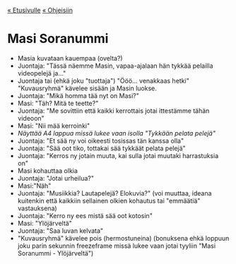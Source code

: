 [« Etusivulle](https://21tiko4.github.io/tiimiesittely/) [« Ohjeisiin](https://21tiko4.github.io/tiimiesittely/scripts/)

# Masi Soranummi

- Masia kuvataan kauempaa (ovelta?)
- Juontaja: "Tässä näemme Masin, vapaa-ajalaan hän tykkää pelailla videopelejä ja..."
- Juontaja tai (ehkä joku "tuottaja") "Ööö... venakkaas hetki"
"Kuvausryhmä" kävelee sisään ja Masin luokse.
- Juontaja: "Mikä homma tää nyt on Masi?"
- Masi: "Täh? Mitä te teette?"
- Juontaja: "Me sovittiin että kaikki kerrottais jotai ittestämme tähän videoon"
- Masi: "Nii mää kerroinki"
- *Näyttää A4 lappua missä lukee vaan isolla "Tykkään pelata pelejä"* 
- Juontaja: "Et sää ny voi oikeesti tosissas tän kanssa olla"
- Juontaja: "Sää oot tiko, tottakai sää tykkäät pelata pelejä"
- Juontaja: "Kerros ny jotain muuta, kai sulla jotai muutaki harrastuksia on"
- Masi kohauttaa olkia
- Juontaja: "Jotai urheilua?"
- Masi:"Näh"
- Juontaja: "Musiikkia? Lautapelejä? Elokuvia?" 
(voi muuttaa, ideana kuitenkin että kaikkiin sellainen olkien kohautus tai "emmäätiä" vastauksena)
- Juontaja: "Kerro ny ees mistä sää oot kotosin"
- Masi: "Ylöjärveltä"
- Juontaja: "Saa luvan kelvata"
- "Kuvausryhmä" kävelee pois (hermostuneina)
(bonuksena ehkä loppuun joku parin sekunnin freezeframe missä lukee vaan jotai tyyliin "Masi Soranummi - Ylöjärveltä")